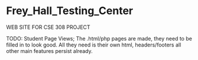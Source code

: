 # Frey_Hall_Testing_Center

WEB SITE FOR CSE 308 PROJECT

TODO:
Student Page Views;
The .html/php pages are made, they need to be filled in to look good.
All they need is their own html, headers/footers all other main features persist already.
